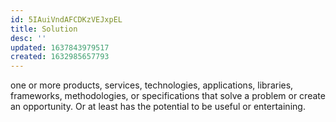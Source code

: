 ```yaml
---
id: 5IAuiVndAFCDKzVEJxpEL
title: Solution
desc: ''
updated: 1637843979517
created: 1632985657793
---
```


one or more products, services, technologies, applications, libraries, frameworks, methodologies, or specifications that solve a problem or create an opportunity. Or at least has the potential to be useful or entertaining.

